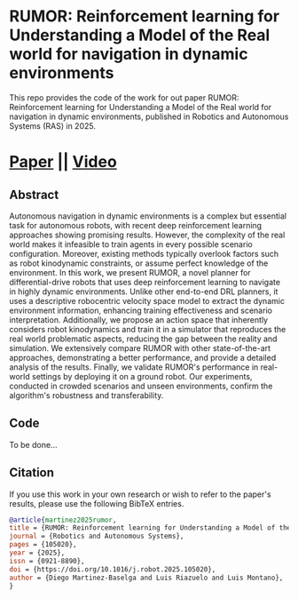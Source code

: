 # RUMOR: Reinforcement learning for Understanding a Model of the Real world for navigation in dynamic environments
This repo provides the code of the work for out paper RUMOR: Reinforcement learning for Understanding a Model of the Real world for navigation in dynamic environments, published in Robotics and Autonomous Systems (RAS) in 2025.
# [Paper](https://www.sciencedirect.com/science/article/pii/S092188902500106X) || [Video](https://youtu.be/owF_Iw3BJPU)

## Abstract
Autonomous navigation in dynamic environments is a complex but essential task for autonomous robots, with recent deep reinforcement learning approaches showing promising results. However, the complexity of the real world makes it infeasible to train agents in every possible scenario configuration. Moreover, existing methods typically overlook factors such as robot kinodynamic constraints, or assume perfect knowledge of the environment. In this work, we present RUMOR, a novel planner for differential-drive robots that uses deep reinforcement learning to navigate in highly dynamic environments. Unlike other end-to-end DRL planners, it uses a descriptive robocentric velocity space model to extract the dynamic environment information, enhancing training effectiveness and scenario interpretation. Additionally, we propose an action space that inherently considers robot kinodynamics and train it in a simulator that reproduces the real world problematic aspects, reducing the gap between the reality and simulation. We extensively compare RUMOR with other state-of-the-art approaches, demonstrating a better performance, and provide a detailed analysis of the results. Finally, we validate RUMOR's performance in real-world settings by deploying it on a ground robot. Our experiments, conducted in crowded scenarios and unseen environments, confirm the algorithm's robustness and transferability.

## Code
To be done...

## Citation
If you use this work in your own research or wish to refer to the paper's results, please use the following BibTeX entries.
```bibtex
@article{martinez2025rumor,
title = {RUMOR: Reinforcement learning for Understanding a Model of the Real world for navigation in dynamic environments},
journal = {Robotics and Autonomous Systems},
pages = {105020},
year = {2025},
issn = {0921-8890},
doi = {https://doi.org/10.1016/j.robot.2025.105020},
author = {Diego Martinez-Baselga and Luis Riazuelo and Luis Montano},
}

